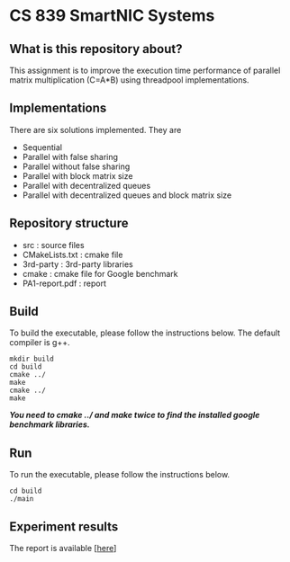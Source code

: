 # CS 839 SmartNIC Systems

## What is this repository about?
This assignment is to improve the execution time performance of parallel matrix multiplication (C=A*B)
using threadpool implementations.

## Implementations
There are six solutions implemented. They are
- Sequential
- Parallel with false sharing
- Parallel without false sharing
- Parallel with block matrix size
- Parallel with decentralized queues
- Parallel with decentralized queues and block matrix size


## Repository structure
- src : source files
- CMakeLists.txt : cmake file
- 3rd-party : 3rd-party libraries
- cmake : cmake file for Google benchmark 
- PA1-report.pdf : report

## Build
To build the executable, please follow the instructions below. The default compiler is g++.
```
mkdir build
cd build
cmake ../
make
cmake ../
make
```
***You need to cmake ../ and make twice to find the installed google benchmark libraries.***

## Run
To run the executable, please follow the instructions below.

```
cd build
./main
```

## Experiment results
The report is available [[here](./PA1-report.pdf)]
